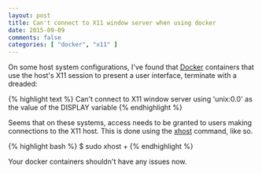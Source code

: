 ```yaml
---
layout: post
title: Can't connect to X11 window server when using docker
date: 2015-09-09
comments: false
categories: [ "docker", "x11" ]
---
```


On some host system configurations, I've found that [Docker](https://www.docker.com/) containers that use the host's X11 session to present a user interface, terminate with a dreaded:

{% highlight text %}
Can't connect to X11 window server using 'unix:0.0' as the value of the DISPLAY variable
{% endhighlight %}

Seems that on these systems, access needs to be granted to users making connections to the X11 host. This is done using the [xhost](http://linux.die.net/man/1/xhost) command, like so.

{% highlight bash %}
$ sudo xhost +
{% endhighlight %}

Your docker containers shouldn't have any issues now.

